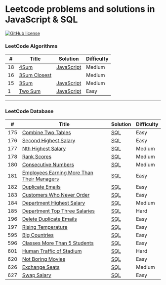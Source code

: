 # Leetcode problems and solutions in JavaScript & SQL
[![GitHub license](https://badges.frapsoft.com/os/mit/mit.svg?v=103)](https://github.com/char1eschen/Leetcode/blob/master/LICENSE.md)
### LeetCode Algorithms

| # | Title | Solution | Difficulty |
|---| ----- | -------- | ---------- |
|18|[4Sum](https://leetcode.com/problems/4sum/)| [JavaScript](https://github.com/char1eschen/Leetcode/blob/master/algorithms/4Sum.js)|Medium|
|16|[3Sum Closest](https://leetcode.com/problems/3sum-closest/)| |Medium|
|15|[3Sum](https://leetcode.com/problems/3sum) | [JavaScript](https://github.com/char1eschen/Leetcode/blob/master/algorithms/3Sum.js)|Medium|
|1|[Two Sum](https://leetcode.com/problems/two-sum/)| [JavaScript](https://github.com/char1eschen/Leetcode/blob/master/algorithms/TwoSum.js)|Easy|

- - - 
### LeetCode Database
| # | Title | Solution | Difficulty |
|---| ----- | -------- | ---------- |
|175|[Combine Two Tables](https://leetcode.com/problems/combine-two-tables)| [SQL](https://github.com/char1eschen/Leetcode/blob/master/database/CombineTwoTables.sql)|Easy|
|176|[Second Highest Salary](https://leetcode.com/problems/second-highest-salary)| [SQL](https://github.com/char1eschen/Leetcode/blob/master/database/SecondHighestSalary.sql)|Easy|
|177|[Nth Highest Salary](https://leetcode.com/problems/nth-highest-salary)| [SQL](https://github.com/char1eschen/Leetcode/blob/master/database/NthHighestSalary.sql)|Medium|
|178|[Rank Scores](https://leetcode.com/problems/rank-scores)| [SQL](https://github.com/char1eschen/Leetcode/blob/master/database/RankScores.sql)|Medium|
|180|[Consecutive Numbers](https://leetcode.com/problems/consecutive-numbers)| [SQL](https://github.com/char1eschen/Leetcode/blob/master/database/ConsecutiveNumbers.sql)|Medium|
|181|[Employees Earning More Than Their Managers](https://leetcode.com/problems/employees-earning-more-than-their-managers)| [SQL](https://github.com/char1eschen/Leetcode/blob/master/database/EmployeesEarningMoreThanTheirManagers.sql)|Easy|
|182|[Duplicate Emails](https://leetcode.com/problems/duplicate-emails)| [SQL](https://github.com/char1eschen/Leetcode/blob/master/database/DuplicateEmails.sql)|Easy|
|183|[Customers Who Never Order](https://leetcode.com/problems/customers-who-never-order)| [SQL](https://github.com/char1eschen/Leetcode/blob/master/database/CustomersWhoNeverOrder.sql)|Easy|
|184|[Department Highest Salary](https://leetcode.com/problems/department-highest-salary)| [SQL](https://github.com/char1eschen/Leetcode/blob/master/database/DepartmentHighestSalary.sql)|Medium|
|185|[Department Top Three Salaries](https://leetcode.com/problems/department-top-three-salaries)| [SQL]()|Hard|
|196|[Delete Duplicate Emails](https://leetcode.com/problems/delete-duplicate-emails)| [SQL](https://github.com/char1eschen/Leetcode/blob/master/database/DeleteDuplicateEmails.sql)|Easy|
|197|[Rising Temperature](https://leetcode.com/problems/rising-temperature)| [SQL](https://github.com/char1eschen/Leetcode/blob/master/database/RisingTemperature.sql)|Easy|
|595|[Big Countries](https://leetcode.com/problems/big-countries)| [SQL](https://github.com/char1eschen/Leetcode/blob/master/database/BigCountries.sql)|Easy|
|596|[Classes More Than 5 Students](https://leetcode.com/problems/classes-more-than-5-students)| [SQL](https://github.com/char1eschen/Leetcode/blob/master/database/ClassesMoreThan5Students.sql)|Easy|
|601|[Human Traffic of Stadium](https://leetcode.com/problems/human-traffic-of-stadium)| [SQL]()|Hard|
|620|[Not Boring Movies](https://leetcode.com/problems/not-boring-movies)| [SQL](https://github.com/char1eschen/Leetcode/blob/master/database/NotBoringMovies.sql)|Easy|
|626|[Exchange Seats](https://leetcode.com/problems/exchange-seats)| [SQL](https://github.com/char1eschen/Leetcode/blob/master/database/ExchangeSeats.sql)|Medium|
|627|[Swap Salary](https://leetcode.com/problems/swap-salary)| [SQL](https://github.com/char1eschen/Leetcode/blob/master/database/SwapSalary.sql)|Easy|
